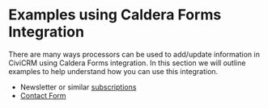 # Examples using Caldera Forms Integration

There are many ways processors can be used to add/update information in CiviCRM using Caldera Forms integration. In this section we will outline examples to help understand how you can use this integration.

* Newsletter or similar [subscriptions](./examples/subscriptions.md)
* [Contact Form](./examples/contactform.md)
